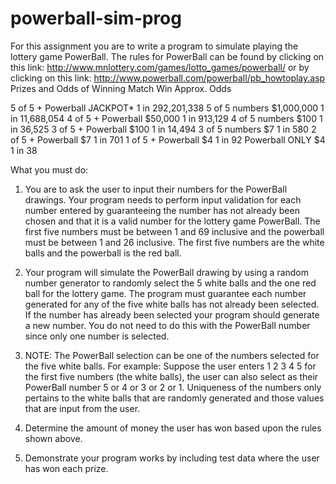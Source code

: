 # powerball-sim-prog

For this assignment you are to write a program to simulate playing the lottery game PowerBall. The rules for PowerBall can be found by clicking on this link: http://www.mnlottery.com/games/lotto_games/powerball/  or by clicking on this link: http://www.powerball.com/powerball/pb_howtoplay.asp
Prizes and Odds of Winning
Match	Win	Approx. Odds

5 of 5 + Powerball	JACKPOT*	1 in 292,201,338
5 of 5 numbers	$1,000,000	1 in 11,688,054
4 of 5 + Powerball	$50,000	1 in 913,129
4 of 5 numbers	$100	1 in 36,525
3 of 5 + Powerball	$100	1 in 14,494
3 of 5 numbers	$7	1 in 580
2 of 5 + Powerball	$7	1 in 701
1 of 5 + Powerball	$4	1 in 92
Powerball ONLY	$4	1 in 38











What you must do:
1.	You are to ask the user to input their numbers for the PowerBall drawings. Your program needs to perform input validation for each number entered by guaranteeing the number has not already been chosen and that it is a valid number for the lottery game PowerBall. The first five numbers must be between 1 and 69 inclusive and the powerball must be between 1 and 26 inclusive. The first five numbers are the white balls and the powerball is the red ball. 

2.	Your program will simulate the PowerBall drawing by using a random number generator to randomly select the 5 white balls and the one red ball for the lottery game. The program must guarantee each number generated for any of the five white balls has not already been selected. If the number has already been selected your program should generate a new number. You do not need to do this with the PowerBall number since only one number is selected. 

3.	NOTE: The PowerBall selection can be one of the numbers selected for the five white balls. For example: Suppose the user enters 1 2 3 4 5 for the first five numbers (the white balls), the user can also select as their PowerBall number 5 or 4 or 3 or 2 or 1. Uniqueness of the numbers only pertains to the white balls that are randomly generated and those values that are input from the user.

4.	Determine the amount of money the user has won based upon the rules shown above. 

5.	Demonstrate your program works by including test data where the user has won each prize. 
